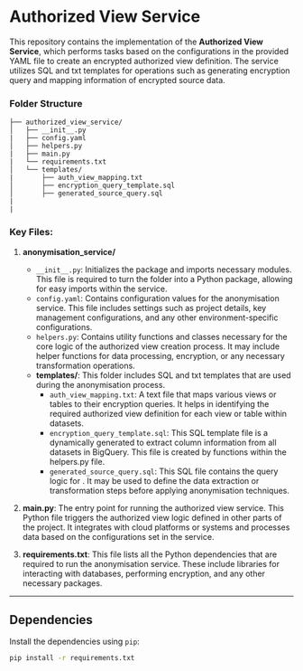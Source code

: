 # Authorized View Service

This repository contains the implementation of the **Authorized View Service**, which performs tasks based on the configurations in the provided YAML file to create an encrypted authorized view definition. The service utilizes SQL and txt templates for operations such as generating encryption query and mapping information of encrypted source data.

### Folder Structure

    ├── authorized_view_service/
    │   ├── __init__.py    
    |   ├── config.yaml            
    │   ├── helpers.py   
    |   ├── main.py                     
    |   └── requirements.txt              
    │   └── templates/  
    |       ├── auth_view_mapping.txt                
    │       ├── encryption_query_template.sql   
    │       ├── generated_source_query.sql    
    |           
    |                   


### Key Files:

1. **anonymisation_service/**
    - `__init__.py`: Initializes the package and imports necessary modules. This file is required to turn the folder into a Python package, allowing for easy imports within the service.
    - `config.yaml`: Contains configuration values for the anonymisation service. This file includes settings such as project details, key management configurations, and any other environment-specific configurations.
    - `helpers.py`: Contains utility functions and classes necessary for the core logic of the authorized view creation process. It may include helper functions for data processing, encryption, or any necessary transformation operations.
    - **templates/**: This folder includes SQL and txt templates that are used during the anonymisation process.
        - `auth_view_mapping.txt`: A text file that maps various views or tables to their encryption queries. It helps in identifying the required authorized view definition for each view or table within datasets.
        - `encryption_query_template.sql`: This SQL template file is a dynamically generated to extract column information from all datasets in BigQuery. This file is created by functions within the helpers.py file.
        - `generated_source_query.sql`: This SQL file contains the query logic for . It may be used to define the data extraction or transformation steps before applying anonymisation techniques.

2. **main.py**: The entry point for running the authorized view service. This Python file triggers the authorized view logic defined in other parts of the project. It integrates with cloud platforms or systems and processes data based on the configurations set in the service.

3. **requirements.txt**: This file lists all the Python dependencies that are required to run the anonymisation service. These include libraries for interacting with databases, performing encryption, and any other necessary packages.

---

## Dependencies

Install the dependencies using `pip`:

```bash
pip install -r requirements.txt
